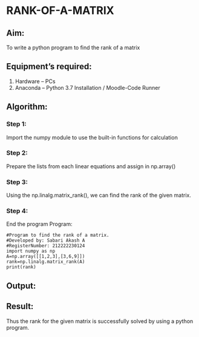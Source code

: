 # RANK-OF-A-MATRIX
## Aim:
To write a python program to find the rank of a matrix
## Equipment’s required:
1. 	Hardware – PCs
2. 	Anaconda – Python 3.7 Installation / Moodle-Code Runner
## Algorithm:
### Step 1:
Import the numpy module to use the built-in functions for calculation
### Step 2:
Prepare the lists from each linear equations and assign in np.array()
### Step 3:
Using the np.linalg.matrix_rank(), we can find the rank of the given matrix.
### Step 4:
End the program
Program:
 ```
#Program to find the rank of a matrix.
#Developed by: Sabari Akash A
#RegisterNumber: 212222230124
import numpy as np
A=np.array([[1,2,3],[3,6,9]])
rank=np.linalg.matrix_rank(A)
print(rank)
```
## Output:

## Result:
Thus the rank for the given matrix is successfully solved by  using a python program.

